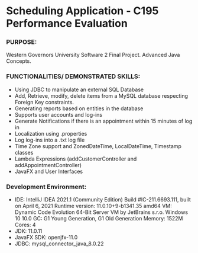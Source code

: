 
# Scheduling Application - C195 Performance Evaluation

### PURPOSE:
Western Governors University Software 2 Final Project. Advanced Java Concepts.

### FUNCTIONALITIES/ DEMONSTRATED SKILLS:

- Using JDBC to manipulate an external SQL Database
- Add, Retrieve, modify, delete items from a MySQL database respecting Foreign Key constraints.
- Generating reports based on entities in the database
- Supports user accounts and log-ins
- Generate Notifications if there is an appointment within 15 minutes of log in
- Localization using .properties
- Log log-ins into a .txt log file
- Time Zone support and ZonedDateTime, LocalDateTime, Timestamp classes
- Lambda Expressions (addCustomerController and addAppointmentController)
- JavaFX and User Interfaces

### Development Environment:

- IDE: IntelliJ IDEA 2021.1 (Community Edition) Build #IC-211.6693.111, built on April 6, 2021 Runtime version: 11.0.10+9-b1341.35 amd64 VM: Dynamic Code Evolution 64-Bit Server VM by JetBrains s.r.o. Windows 10 10.0 GC: G1 Young Generation, G1 Old Generation Memory: 1522M Cores: 4
- JDK: 11.0.11
- JavaFX SDK: openjfx-11.0
- JDBC: mysql_connector_java_8.0.22
